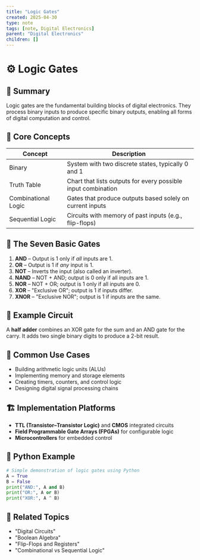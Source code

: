 ```yaml
---
title: "Logic Gates"
created: 2025-04-30
type: note
tags: [note, Digital Electronics]
parent: "Digital Electronics"
children: []
---
```


# ⚙️ Logic Gates

## 🧭 Summary
Logic gates are the fundamental building blocks of digital electronics. They process binary inputs to produce specific binary outputs, enabling all forms of digital computation and control.

## 🧠 Core Concepts
| Concept | Description |
| --- | --- |
| Binary | System with two discrete states, typically 0 and 1 |
| Truth Table | Chart that lists outputs for every possible input combination |
| Combinational Logic | Gates that produce outputs based solely on current inputs |
| Sequential Logic | Circuits with memory of past inputs (e.g., flip-flops) |

## 🔑 The Seven Basic Gates
1. **AND** – Output is 1 only if *all* inputs are 1.
2. **OR** – Output is 1 if *any* input is 1.
3. **NOT** – Inverts the input (also called an inverter).
4. **NAND** – NOT + AND; output is 0 only if all inputs are 1.
5. **NOR** – NOT + OR; output is 1 only if all inputs are 0.
6. **XOR** – "Exclusive OR"; output is 1 if inputs differ.
7. **XNOR** – "Exclusive NOR"; output is 1 if inputs are the same.

## 🔧 Example Circuit
A **half adder** combines an XOR gate for the sum and an AND gate for the carry. It adds two single binary digits to produce a 2-bit result.

## 🎯 Common Use Cases
- Building arithmetic logic units (ALUs)
- Implementing memory and storage elements
- Creating timers, counters, and control logic
- Designing digital signal processing chains

## 🏗️ Implementation Platforms
- **TTL (Transistor–Transistor Logic)** and **CMOS** integrated circuits
- **Field Programmable Gate Arrays (FPGAs)** for configurable logic
- **Microcontrollers** for embedded control

## 🐍 Python Example
```python
# Simple demonstration of logic gates using Python
A = True
B = False
print("AND:", A and B)
print("OR:", A or B)
print("XOR:", A ^ B)
```

## 🔗 Related Topics
- "Digital Circuits"
- "Boolean Algebra"
- "Flip-Flops and Registers"
- "Combinational vs Sequential Logic"
